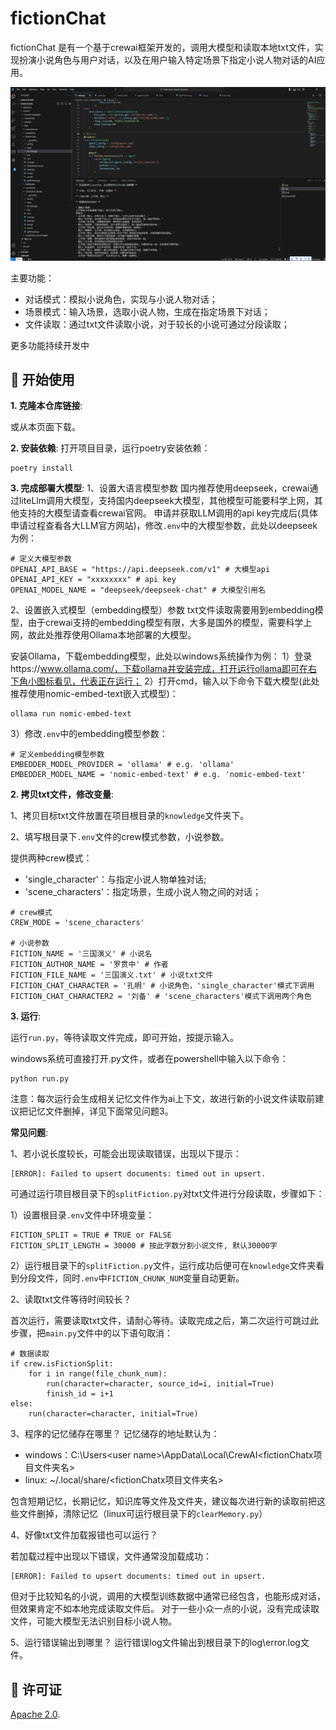 # fictionChat
fictionChat 是有一个基于crewai框架开发的，调用大模型和读取本地txt文件，实现扮演小说角色与用户对话，以及在用户输入特定场景下指定小说人物对话的AI应用。

![DEMO](https://github.com/yuanlin-yu/fictionChat/blob/main/imgs/demo.png)

主要功能：

* 对话模式：模拟小说角色，实现与小说人物对话；
* 场景模式：输入场景，选取小说人物，生成在指定场景下对话；
* 文件读取：通过txt文件读取小说，对于较长的小说可通过分段读取；

更多功能持续开发中

## :rocket: 开始使用

**1. 克隆本仓库链接**:

或从本页面下载。

**2. 安装依赖**:
打开项目目录，运行poetry安装依赖：
```
poetry install
```

**3. 完成部署大模型**:
1、设置大语言模型参数
国内推荐使用deepseek，crewai通过liteLlm调用大模型，支持国内deepseek大模型，其他模型可能要科学上网，其他支持的大模型请查看crewai官网。
申请并获取LLM调用的api key完成后(具体申请过程查看各大LLM官方网站)，修改`.env`中的大模型参数，此处以deepseek为例：
```
# 定义大模型参数
OPENAI_API_BASE = "https://api.deepseek.com/v1" # 大模型api
OPENAI_API_KEY = "xxxxxxxx" # api key
OPENAI_MODEL_NAME = "deepseek/deepseek-chat" # 大模型引用名
```

2、设置嵌入式模型（embedding模型）参数
txt文件读取需要用到embedding模型，由于crewai支持的embedding模型有限，大多是国外的模型，需要科学上网，故此处推荐使用Ollama本地部署的大模型。

安装Ollama，下载embedding模型，此处以windows系统操作为例：
1）登录https://www.ollama.com/，下载ollama并安装完成，打开运行ollama即可在右下角小图标看见，代表正在运行；
2）打开cmd，输入以下命令下载大模型(此处推荐使用nomic-embed-text嵌入式模型)：
```
ollama run nomic-embed-text
```
3）修改`.env`中的embedding模型参数：
```
# 定义embedding模型参数
EMBEDDER_MODEL_PROVIDER = 'ollama' # e.g. 'ollama'
EMBEDDER_MODEL_NAME = 'nomic-embed-text' # e.g. 'nomic-embed-text'
```

**2. 拷贝txt文件，修改变量**:

1、拷贝目标txt文件放置在项目根目录的`knowledge`文件夹下。

2、填写根目录下`.env`文件的crew模式参数，小说参数。

提供两种crew模式：
- 'single_character'：与指定小说人物单独对话; 
- 'scene_characters'：指定场景，生成小说人物之间的对话；

```
# crew模式
CREW_MODE = 'scene_characters' 

# 小说参数
FICTION_NAME = '三国演义' # 小说名
FICTION_AUTHOR_NAME = '罗贯中' # 作者
FICTION_FILE_NAME = '三国演义.txt' # 小说txt文件
FICTION_CHAT_CHARACTER = '孔明' # 小说角色，'single_character'模式下调用
FICTION_CHAT_CHARACTER2 = '刘备' # 'scene_characters'模式下调用两个角色
```

**3. 运行**:

运行`run.py`，等待读取文件完成，即可开始，按提示输入。

windows系统可直接打开.py文件，或者在powershell中输入以下命令：

```
python run.py
```

注意：每次运行会生成相关记忆文件作为ai上下文，故进行新的小说文件读取前建议把记忆文件删掉，详见下面常见问题3。


**常见问题**:

1、若小说长度较长，可能会出现读取错误，出现以下提示：
```
[ERROR]: Failed to upsert documents: timed out in upsert.
```
可通过运行项目根目录下的`splitFiction.py`对txt文件进行分段读取，步骤如下：

1）设置根目录`.env`文件中环境变量：

```
FICTION_SPLIT = TRUE # TRUE or FALSE
FICTION_SPLIT_LENGTH = 30000 # 按此字数分割小说文件, 默认30000字
```
2）运行根目录下的`splitFiction.py`文件，运行成功后便可在`knowledge`文件夹看到分段文件，同时`.env`中`FICTION_CHUNK_NUM`变量自动更新。

2、读取txt文件等待时间较长？

首次运行，需要读取txt文件，请耐心等待。读取完成之后，第二次运行可跳过此步骤，把`main.py`文件中的以下语句取消：

```
# 数据读取
if crew.isFictionSplit:
    for i in range(file_chunk_num): 
        run(character=character, source_id=i, initial=True)
        finish_id = i+1
else:
    run(character=character, initial=True)
```

3、程序的记忆储存在哪里？
记忆储存的地址默认为：
- windows：C:\Users\<user name>\AppData\Local\CrewAI\<fictionChatx项目文件夹名>
- linux: ~/.local/share/<fictionChatx项目文件夹名>

包含短期记忆，长期记忆，知识库等文件及文件夹，建议每次进行新的读取前把这些文件删掉，清除记忆（linux可运行根目录下的`clearMemory.py`）

4、好像txt文件加载报错也可以运行？

若加载过程中出现以下错误，文件通常没加载成功：
```
[ERROR]: Failed to upsert documents: timed out in upsert.
```
但对于比较知名的小说，调用的大模型训练数据中通常已经包含，也能形成对话，但效果肯定不如本地完成读取文件后。
对于一些小众一点的小说，没有完成读取文件，可能大模型无法识别目标小说人物。

5、运行错误输出到哪里？
运行错误log文件输出到根目录下的log\error.log文件。


## :green_book: 许可证

[Apache 2.0](http://www.apache.org/licenses/LICENSE-2.0.html).
